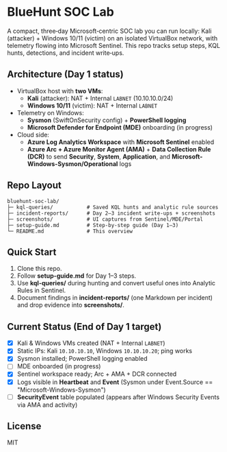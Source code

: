 # BlueHunt SOC Lab

A compact, three‑day Microsoft‑centric SOC lab you can run locally: Kali (attacker) + Windows 10/11 (victim) on an isolated VirtualBox network, with telemetry flowing into Microsoft Sentinel. This repo tracks setup steps, KQL hunts, detections, and incident write‑ups.

## Architecture (Day 1 status)
- VirtualBox host with **two VMs**:
  - **Kali** (attacker): NAT + Internal `LABNET` (10.10.10.0/24)
  - **Windows 10/11** (victim): NAT + Internal `LABNET`
- Telemetry on Windows:
  - **Sysmon** (SwiftOnSecurity config) + **PowerShell logging**
  - **Microsoft Defender for Endpoint (MDE)** onboarding (in progress)
- Cloud side:
  - **Azure Log Analytics Workspace** with **Microsoft Sentinel** enabled
  - **Azure Arc + Azure Monitor Agent (AMA)** + **Data Collection Rule (DCR)** to send **Security**, **System**, **Application**, and **Microsoft-Windows-Sysmon/Operational** logs

## Repo Layout
```
bluehunt-soc-lab/
├─ kql-queries/           # Saved KQL hunts and analytic rule sources
├─ incident-reports/      # Day 2–3 incident write-ups + screenshots
├─ screenshots/           # UI captures from Sentinel/MDE/Portal
├─ setup-guide.md         # Step-by-step guide (Day 1–3)
└─ README.md              # This overview
```

## Quick Start
1. Clone this repo.
2. Follow **setup-guide.md** for Day 1–3 steps.
3. Use **kql-queries/** during hunting and convert useful ones into Analytic Rules in Sentinel.
4. Document findings in **incident-reports/** (one Markdown per incident) and drop evidence into **screenshots/**.

## Current Status (End of Day 1 target)
- [x] Kali & Windows VMs created (NAT + Internal `LABNET`)
- [x] Static IPs: Kali `10.10.10.10`, Windows `10.10.10.20`; ping works
- [x] Sysmon installed; PowerShell logging enabled
- [ ] MDE onboarded (in progress)
- [x] Sentinel workspace ready; Arc + AMA + DCR connected
- [x] Logs visible in **Heartbeat** and **Event** (Sysmon under Event.Source == "Microsoft-Windows-Sysmon")
- [ ] **SecurityEvent** table populated (appears after Windows Security Events via AMA and activity)

## License
MIT